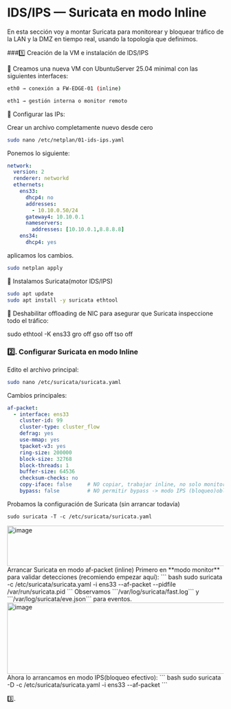 # IDS/IPS — Suricata en modo Inline

En esta sección voy a montar Suricata para monitorear y bloquear tráfico de la LAN y la DMZ en tiempo real, usando la topología que definimos.

###1️⃣ Creación de la VM e instalación de IDS/IPS

🦴 Creamos una nueva VM con UbuntuServer 25.04 minimal con las siguientes interfaces:
``` bash
eth0 → conexión a FW-EDGE-01 (inline)

eth1 → gestión interna o monitor remoto
```
<!--
Sistema operativo: Ubuntu Server 25.04 minimal.

Recursos recomendados:

CPU: 2 vCPU

RAM: 2–4 GB

Disco: 10–20 GB

interfaces:
eth0 - en modo interna para capturar el tráfico
eth1 - bridge o nat para salir a interner y actualizar el sistema e instalar paquetes.
Interfaces de red:
-->
🦴 Configurar las IPs:

Crear un archivo completamente nuevo desde cero
``` bash
sudo nano /etc/netplan/01-ids-ips.yaml
```
Ponemos lo siguiente:
``` yaml
network:
  version: 2
  renderer: networkd
  ethernets:
    ens33:
      dhcp4: no
      addresses:
        - 10.10.0.50/24
      gateway4: 10.10.0.1
      nameservers:
        addresses: [10.10.0.1,8.8.8.8]
    ens34:
      dhcp4: yes
```
aplicamos los cambios.
``` bash
sudo netplan apply
```
<!--
Verificar conectividad:

# Ping al firewall
ping -c 3 10.10.0.1

# Ping a Internet (por eth1)
ping -c 3 8.8.8.8
-->

🦴 Instalamos Suricata(motor IDS/IPS)
``` bash
sudo apt update
sudo apt install -y suricata ethtool
```
<!--
suricata → motor IDS/IPS

ethtool → verificar capacidades de la NIC (offloading, promiscuous, etc.)
sudo apt update
sudo apt install -y ethtool
ethtool -k ens33
-->
🦴 Deshabilitar offloading de NIC para asegurar que Suricata inspeccione todo el tráfico:

sudo ethtool -K ens33 gro off gso off tso off

### 2️⃣. Configurar Suricata en modo Inline

<!--
Nota rápida: voy a usar AF_PACKET (af-packet) para modo inline porque es directo en entornos Linux y funciona bien en laboratorios. Alternativa: NFQUEUE (iptables → NFQUEUE → Suricata) si quieres más control; lo comento al final. Aquí me centro en AF_PACKET.

- Backup de configuración actual
sudo cp /etc/suricata/suricata.yaml /etc/suricata/suricata.yaml.bak

- Habilitar modo promiscuo (si hace falta)

Si estás en un bridge o mirror, pon la interfaz en promiscuo:

sudo ip link set dev ens33 promisc on

- xxxxxxxxxxxxxxxxxxxxxxxxxxxxxxxx
-->
Edito el archivo principal:
``` bash
sudo nano /etc/suricata/suricata.yaml
```
Cambios principales:
``` yaml
af-packet:
  - interface: ens33
    cluster-id: 99
    cluster-type: cluster_flow
    defrag: yes
    use-mmap: yes
    tpacket-v3: yes
    ring-size: 200000
    block-size: 32768
    block-threads: 1
    buffer-size: 64536
    checksum-checks: no
    copy-iface: false     # NO copiar, trabajar inline, no solo monitoriza, actúa directamente sobre el tráfico.
    bypass: false         # NO permitir bypass -> modo IPS (bloqueo)obliga a Suricata a bloquear paquetes sospechosos.

```
<!--
Explicación rápida de campos claves:

interface: la interfaz física que inspecciona todo el tráfico (aquí ens33).

cluster-id/cluster-type: parámetros para balanceo en entornos con múltiples hilos (deja como está si solo 1).

tpacket-v3, use-mmap: rendimiento y estabilidad.

copy-iface: false: evita copiar paquetes a otra interfaz -> Suricata actúa sobre el flujo real.

bypass: false: obliga a Suricata a NO permitir bypass → modo IPS (cuando una regla es drop, el paquete se bloqueará).

IMPORTANTE: algunos kernels/drivers requieren tpacket-v3: yes para rendimiento y soporte de AF_PACKET en modo inline.
-->
Probamos la configuración de Suricata (sin arrancar todavía)
```
sudo suricata -T -c /etc/suricata/suricata.yaml
```
<img width="1555" height="94" alt="image" src="https://github.com/user-attachments/assets/091052a9-6ecd-4c94-bf00-9c32111a595d" />
Arrancar Suricata en modo af-packet (inline)
Primero en **modo monitor** para validar detecciones (recomiendo empezar aquí):
``` bash
sudo suricata -c /etc/suricata/suricata.yaml -i ens33 --af-packet --pidfile /var/run/suricata.pid
```
Observamos ```/var/log/suricata/fast.log``` y ```/var/log/suricata/eve.json``` para eventos.
<img width="2243" height="166" alt="image" src="https://github.com/user-attachments/assets/666ff71e-c09f-4809-9730-c9a961b498fc" />
Ahora lo arrancamos en modo IPS(bloqueo efectivo):
``` bash
sudo suricata -D -c /etc/suricata/suricata.yaml -i ens33 --af-packet
```


3️⃣. 
